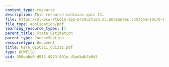 ```yaml
---
content_type: resource
description: This resource contains quiz 11.
file: https://ol-ocw-studio-app-production.s3.amazonaws.com/courses/6-01sc-introduction-to-electrical-engineering-and-computer-science-i-spring-2011/350ea6e0d9f24923891ed1edbdb7e8d5_MIT6_01SCS11_quiz11.pdf
file_type: application/pdf
learning_resource_types: []
parent_title: State Estimation
parent_type: CourseSection
resourcetype: Document
title: MIT6_01SCS11_quiz11.pdf
type: OCWFile
uid: 350ea6e0-d9f2-4923-891e-d1edbdb7e8d5
---
```

